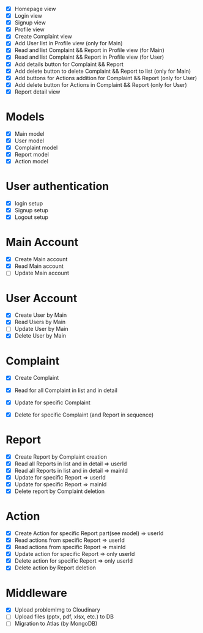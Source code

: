 - [x] Homepage view
- [x] Login view
- [x] Signup view
- [x] Profile view
- [x] Create Complaint view
- [x] Add User list in Profile view (only for Main)
- [x] Read and list Complaint && Report in Profile view (for Main)
- [x] Read and list Complaint && Report in Profile view (for User)
- [x] Add details button for Complaint && Report
- [x] Add delete button to delete Complaint && Report to list (only for Main)
- [x] Add buttons for Actions addition for Complaint && Report (only for User)
- [x] Add delete button for Actions in Complaint && Report (only for User)
- [x] Report detail view

# Models
- [x] Main model
- [x] User model
- [x] Complaint model
- [x] Report model
- [x] Action model

# User authentication
- [x] login setup
- [x] Signup setup
- [x] Logout setup

# Main Account
- [x] Create Main account
- [x] Read Main account
- [ ] Update Main account

# User Account
- [x] Create User by Main
- [x] Read Users by Main
- [ ] Update User by Main
- [x] Delete User by Main

# Complaint
- [x] Create Complaint
- [x] Read for all Complaint in list and in detail
- [x] Update for specific Complaint
- [x] Delete for specific Complaint (and Report in sequence)


# Report
- [x] Create Report by Complaint creation
- [x] Read all Reports in list and in detail => userId
- [x] Read all Reports in list and in detail => mainId
- [x] Update for specific Report => userId
- [x] Update for specific Report => mainId
- [x] Delete report by Complaint deletion

# Action
- [x] Create Action for specific Report part(see model) => userId
- [x] Read actions from specific Report => userId
- [x] Read actions from specific Report => mainId
- [x] Update action for specific Report => only userId
- [x] Delete action for specific Report => only userId
- [x] Delete action by Report deletion

# Middleware
- [x] Upload problemImg to Cloudinary
- [ ] Upload files (pptx, pdf, xlsx, etc.) to DB
- [ ] Migration to Atlas (by MongoDB)
